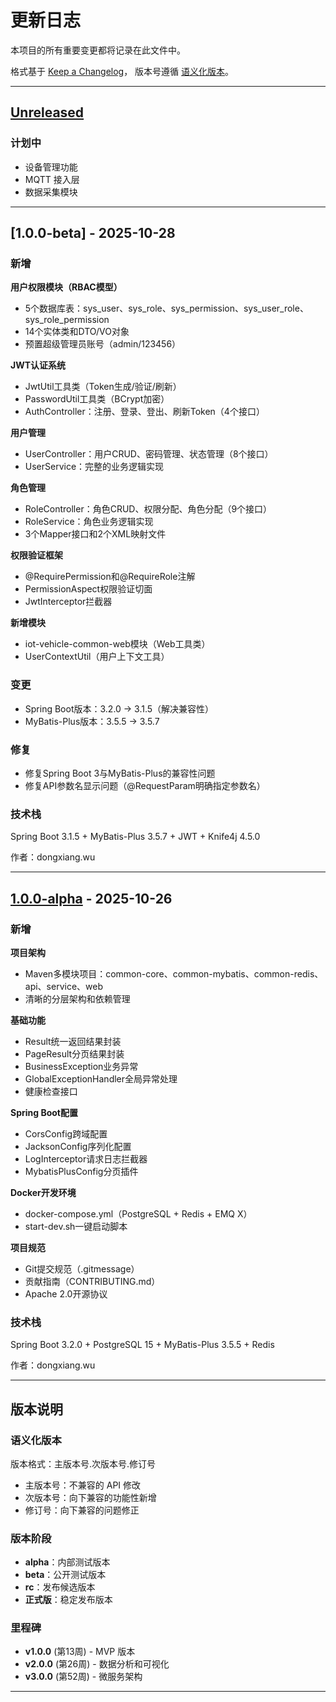 # 更新日志

本项目的所有重要变更都将记录在此文件中。

格式基于 [Keep a Changelog](https://keepachangelog.com/zh-CN/1.0.0/)，
版本号遵循 [语义化版本](https://semver.org/lang/zh-CN/)。

---

## [Unreleased]

### 计划中
- 设备管理功能
- MQTT 接入层
- 数据采集模块

---

## [1.0.0-beta] - 2025-10-28

### 新增

**用户权限模块（RBAC模型）**
- 5个数据库表：sys_user、sys_role、sys_permission、sys_user_role、sys_role_permission
- 14个实体类和DTO/VO对象
- 预置超级管理员账号（admin/123456）

**JWT认证系统**
- JwtUtil工具类（Token生成/验证/刷新）
- PasswordUtil工具类（BCrypt加密）
- AuthController：注册、登录、登出、刷新Token（4个接口）

**用户管理**
- UserController：用户CRUD、密码管理、状态管理（8个接口）
- UserService：完整的业务逻辑实现

**角色管理**  
- RoleController：角色CRUD、权限分配、角色分配（9个接口）
- RoleService：角色业务逻辑实现
- 3个Mapper接口和2个XML映射文件

**权限验证框架**
- @RequirePermission和@RequireRole注解
- PermissionAspect权限验证切面
- JwtInterceptor拦截器

**新增模块**
- iot-vehicle-common-web模块（Web工具类）
- UserContextUtil（用户上下文工具）

### 变更
- Spring Boot版本：3.2.0 → 3.1.5（解决兼容性）
- MyBatis-Plus版本：3.5.5 → 3.5.7

### 修复
- 修复Spring Boot 3与MyBatis-Plus的兼容性问题
- 修复API参数名显示问题（@RequestParam明确指定参数名）

### 技术栈
Spring Boot 3.1.5 + MyBatis-Plus 3.5.7 + JWT + Knife4j 4.5.0


作者：dongxiang.wu

---

## [1.0.0-alpha] - 2025-10-26

### 新增

**项目架构**
- Maven多模块项目：common-core、common-mybatis、common-redis、api、service、web
- 清晰的分层架构和依赖管理

**基础功能**
- Result统一返回结果封装
- PageResult分页结果封装
- BusinessException业务异常
- GlobalExceptionHandler全局异常处理
- 健康检查接口

**Spring Boot配置**
- CorsConfig跨域配置
- JacksonConfig序列化配置
- LogInterceptor请求日志拦截器
- MybatisPlusConfig分页插件

**Docker开发环境**
- docker-compose.yml（PostgreSQL + Redis + EMQ X）
- start-dev.sh一键启动脚本

**项目规范**
- Git提交规范（.gitmessage）
- 贡献指南（CONTRIBUTING.md）
- Apache 2.0开源协议

### 技术栈
Spring Boot 3.2.0 + PostgreSQL 15 + MyBatis-Plus 3.5.5 + Redis

作者：dongxiang.wu

---

## 版本说明

### 语义化版本

版本格式：主版本号.次版本号.修订号

- 主版本号：不兼容的 API 修改
- 次版本号：向下兼容的功能性新增
- 修订号：向下兼容的问题修正

### 版本阶段

- **alpha**：内部测试版本
- **beta**：公开测试版本
- **rc**：发布候选版本
- **正式版**：稳定发布版本

### 里程碑

- **v1.0.0** (第13周) - MVP 版本
- **v2.0.0** (第26周) - 数据分析和可视化
- **v3.0.0** (第52周) - 微服务架构

---

[Unreleased]: https://github.com/wudongxiang-git/iot-vehicle-platform/compare/v1.0.0-alpha...HEAD
[1.0.0-alpha]: https://github.com/wudongxiang-git/iot-vehicle-platform/releases/tag/v1.0.0-alpha

